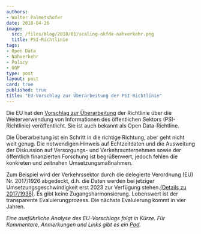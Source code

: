 ```yaml
---
authors: 
- Walter Palmetshofer
date: 2018-04-26
image:
  src: /files/blog/2018/01/scaling-okfde-nahverkehr.png
  title: PSI-Richtlinie
tags:
- Open Data
- Nahverkehr
- Policy
- OGP
type: post
layout: post
card: true
published: true
title: "EU-Vorschlag zur Überarbeitung der PSI-Richtlinie" 
---
```


Die EU hat den [Vorschlag zur Überarbeitung](https://ec.europa.eu/digital-single-market/en/proposal-revision-public-sector-information-psi-directive) der Richtlinie über die Weiterverwendung von Informationen des öffentlichen Sektors (PSI-Richtlinie) veröffentlicht. Sie ist auch bekannt als Open Data-Richtline.

Die Überarbeitung ist ein Schritt in die richtige Richtung, aber geht nicht weit genug. Die notwendigen Hinweis auf Echtzeitdaten und die Ausweitung der Diskussion auf Versorgungs- und Verkehrsunternehmen sowie der öffentlich finanzierten Forschung ist begrüßenwert, jedoch fehlen die konkreten und zeitnahen Umsetzungsmaßnahmen.

Zum Beispiel wird der Verkehrssektor durch die delegierte Verordnung (EU) Nr. 2017/1926 abgedeckt, d.h. die Daten werden bei jetziger Umsetzungsgeschwindigkeit erst 2023 zur Verfügung stehen.[(Details zu 2017/1936)](https://okfn.de/blog/2018/01/multimodale-Reiseinformationsdienste/). Es gibt keine Zugangsharmonsierung. Lobenswert ist der transparente Evaluierungprozess. Die nächste Evaluierung kommt in vier Jahren.

*Eine ausführliche Analyse des EU-Vorschlags folgt in Kürze. Für Kommentare, Anmerkungen und Links gibt es ein [Pad](https://pad.okfn.de/p/psi-directive).*
